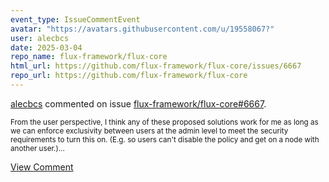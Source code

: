 ```yaml
---
event_type: IssueCommentEvent
avatar: "https://avatars.githubusercontent.com/u/19558067?"
user: alecbcs
date: 2025-03-04
repo_name: flux-framework/flux-core
html_url: https://github.com/flux-framework/flux-core/issues/6667
repo_url: https://github.com/flux-framework/flux-core
---
```


<a href='https://github.com/alecbcs' target='_blank'>alecbcs</a> commented on issue <a href='https://github.com/flux-framework/flux-core/issues/6667' target='_blank'>flux-framework/flux-core#6667</a>.

<small>From the user perspective, I think any of these proposed solutions work for me as long as we can enforce exclusivity between users at the admin level to meet the security requirements to turn this on. (E.g. so users can't disable the policy and get on a node with another user.)...</small>

<a href='https://github.com/flux-framework/flux-core/issues/6667' target='_blank'>View Comment</a>